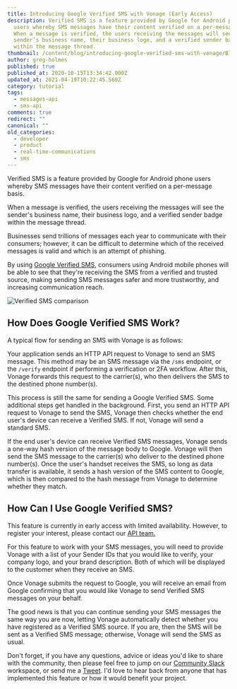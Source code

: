 ```yaml
---
title: Introducing Google Verified SMS with Vonage (Early Access)
description: Verified SMS is a feature provided by Google for Android phone
  users whereby SMS messages have their content verified on a per-message basis.
  When a message is verified, the users receiving the messages will see the
  sender’s business name, their business logo, and a verified sender badge
  within the message thread.
thumbnail: /content/blog/introducing-google-verified-sms-with-vonage/Blog_Google_VerifySMS-1200x600.png
author: greg-holmes
published: true
published_at: 2020-10-15T13:34:42.000Z
updated_at: 2021-04-19T10:22:45.560Z
category: tutorial
tags:
  - messages-api
  - sms-api
comments: true
redirect: ""
canonical: ""
old_categories:
  - developer
  - product
  - real-time-communications
  - sms
---
```

Verified SMS is a feature provided by Google for Android phone users whereby SMS messages have their content verified on a per-message basis.

When a message is verified, the users receiving the messages will see the sender's business name, their business logo, and a verified sender badge within the message thread.

Businesses send trillions of messages each year to communicate with their consumers; however, it can be difficult to determine which of the received messages is valid and which is an attempt of phishing.

By using [Google Verified SMS](https://developers.google.com/business-communications/verified-sms), consumers using Android mobile phones will be able to see that they're receiving the SMS from a verified and trusted source, making sending SMS messages safer and more trustworthy, and increasing communication reach.

![Verified SMS comparison](https://www.nexmo.com/wp-content/uploads/2020/10/overview.png)

## How Does Google Verified SMS Work?

A typical flow for sending an SMS with Vonage is as follows:

Your application sends an HTTP API request to Vonage to send an SMS message. This method may be an SMS message via the `/sms` endpoint, or the `/verify` endpoint if performing a verification or 2FA workflow. After this, Vonage forwards this request to the carrier(s), who then delivers the SMS to the destined phone number(s).

This process is still the same for sending a Google Verified SMS. Some additional steps get handled in the background. First, you send an HTTP API request to Vonage to send the SMS, Vonage then checks whether the end user's device can receive a Verified SMS. If not, Vonage will send a standard SMS.

If the end user's device can receive Verified SMS messages, Vonage sends a one-way hash version of the message body to Google. Vonage will then send the SMS message to the carrier(s) who deliver to the destined phone number(s). Once the user's handset receives the SMS, so long as data transfer is available, it sends a hash version of the SMS content to Google, which is then compared to the hash message from Vonage to determine whether they match.

## How Can I Use Google Verified SMS?

This feature is currently in early access with limited availability. However, to register your interest, please contact our [API team.](https://www.vonage.com/contact-apis)

For this feature to work with your SMS messages, you will need to provide Vonage with a list of your Sender IDs that you would like to verify, your company logo, and your brand description. Both of which will be displayed to the customer when they receive an SMS.

Once Vonage submits the request to Google, you will receive an email from Google confirming that you would like Vonage to send Verified SMS messages on your behalf.

The good news is that you can continue sending your SMS messages the same way you are now, letting Vonage automatically detect whether you have registered as a Verified SMS source. If you are, then the SMS will be sent as a Verified SMS message; otherwise, Vonage will send the SMS as usual.

Don't forget, if you have any questions, advice or ideas you'd like to share with the community, then please feel free to jump on our [Community Slack](https://developer.nexmo.com/community/slack) workspace, or send me a [Tweet](https://www.twitter.com/greg__holmes). I'd love to hear back from anyone that has implemented this feature or how it would benefit your project.